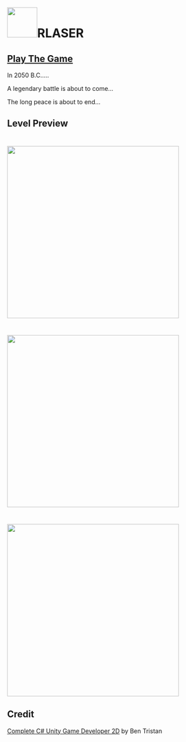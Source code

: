 # <img src="https://img.itch.zone/aW1hZ2UvMjc0ODg0LzEzMzE0NjQucG5n/315x250%23c/1uV3iH.png" height="70px"/>RLASER

## [Play The Game](https://tliu292.itch.io/rlaser)

In 2050 B.C.....

A legendary battle is about to come... 

The long peace is about to end...

## Level Preview

# <img src="https://img.itch.zone/aW1hZ2UvMjc0ODg0LzEzMzE1MDIucG5n/794x1000/vQmpYR.png" height="400px"/>

# <img src="https://img.itch.zone/aW1hZ2UvMjc0ODg0LzEzMzE1MDMucG5n/794x1000/B8B2dr.png" height="400px"/>

# <img src="https://img.itch.zone/aW1hZ2UvMjc0ODg0LzEzMzE1MDQucG5n/original/cIXdcB.png" height="400px"/>

## Credit 
[Complete C# Unity Game Developer 2D](https://www.udemy.com/course/unitycourse) by Ben Tristan
